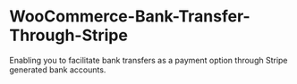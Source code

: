 # WooCommerce-Bank-Transfer-Through-Stripe
Enabling you to facilitate bank transfers as a payment option through Stripe generated bank accounts.
